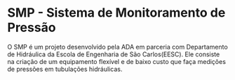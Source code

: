 # SMP - Sistema de Monitoramento de Pressão
O SMP é um projeto desenvolvido pela ADA em parceria com Departamento de Hidráulica da Escola de Engenharia de São Carlos(EESC). Ele consiste na criação de um equipamento flexível e de baixo custo que faça medições de pressões em tubulações hidráulicas.
